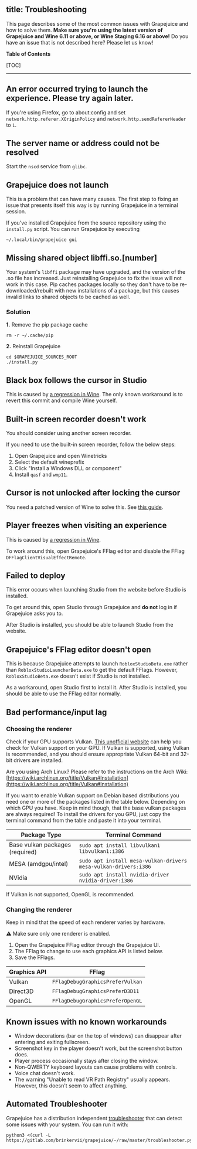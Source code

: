 title: Troubleshooting
---
This page describes some of the most common issues with Grapejuice and how to solve them. **Make sure you're using the
latest version of Grapejuice and Wine 6.11 or above, or Wine Staging 6.16 or above!** Do you have an issue that is not
described here? Please let us know!

**Table of Contents**

[TOC]

---

## An error occurred trying to launch the experience. Please try again later.

If you're using Firefox, go to about:config and set `network.http.referer.XOriginPolicy`
and `network.http.sendRefererHeader` to `1`.

## The server name or address could not be resolved

Start the `nscd` service from `glibc`.

## Grapejuice does not launch

This is a problem that can have many causes. The first step to fixing an issue that presents itself this way is by
running Grapejuice in a terminal session.

If you've installed Grapejuice from the source repository using the `install.py` script. You can run Grapejuice by
executing

```
~/.local/bin/grapejuice gui
```

## Missing shared object libffi.so.[number]

Your system's `libffi` package may have upgraded, and the version of the .so file has increased. Just reinstalling
Grapejuice to fix the issue will not work in this case. Pip caches packages locally so they don't have to be
re-downloaded/rebuilt with new installations of a package, but this causes invalid links to shared objects to be cached
as well.

### Solution

**1.** Remove the pip package cache

```
rm -r ~/.cache/pip
```

**2.** Reinstall Grapejuice

```
cd $GRAPEJUICE_SOURCES_ROOT
./install.py
```

## Black box follows the cursor in Studio

This is caused by [a regression in Wine](https://source.winehq.org/git/wine.git/commit/db2b266). The only known
workaround is to revert this commit and compile Wine yourself.

## Built-in screen recorder doesn't work

You should consider using another screen recorder.

If you need to use the built-in screen recorder, follow the below steps:

1. Open Grapejuice and open Winetricks
2. Select the default wineprefix
3. Click "Install a Windows DLL or component"
4. Install `qasf` and `wmp11`.

## Cursor is not unlocked after locking the cursor

You need a patched version of Wine to solve this. See [this guide](Guides/Installing-Wine).

## Player freezes when visiting an experience

This is caused by [a regression in Wine](https://source.winehq.org/git/wine.git/commit/7ef35b3).

To work around this, open Grapejuice's FFlag editor and disable the FFlag `DFFlagClientVisualEffectRemote`.

## Failed to deploy

This error occurs when launching Studio from the website before Studio is installed.

To get around this, open Studio through Grapejuice and **do not** log in if Grapejuice asks you to.

After Studio is installed, you should be able to launch Studio from the website.

## Grapejuice's FFlag editor doesn't open

This is because Grapejuice attempts to launch `RobloxStudioBeta.exe` rather than `RobloxStudioLauncherBeta.exe` to get
the default FFlags. However, `RobloxStudioBeta.exe` doesn't exist if Studio is not installed.

As a workaround, open Studio first to install it. After Studio is installed, you should be able to use the FFlag editor
normally.

## Bad performance/input lag

### Choosing the renderer

Check if your GPU supports Vulkan. [This unofficial website](https://vulkan.gpuinfo.org/listdevices.php) can help you
check for Vulkan support on your GPU. If Vulkan is supported, using Vulkan is recommended, and you should ensure
appropriate Vulkan 64-bit and 32-bit drivers are installed.

Are you using Arch Linux? Please refer to the instructions on the Arch
Wiki: [https://wiki.archlinux.org/title/Vulkan#Installation](https://wiki.archlinux.org/title/Vulkan#Installation)

If you want to enable Vulkan support on Debian based distributions you need one or more of the packages listed in the
table below. Depending on which GPU you have. Keep in mind though, that the base vulkan packages are always required! To
install the drivers for you GPU, just copy the terminal command from the table and paste it into your terminal.

| Package Type                    | Terminal Command                                                |
|---------------------------------|-----------------------------------------------------------------|
| Base vulkan packages (required) | `sudo apt install libvulkan1 libvulkan1:i386`                   |
| MESA (amdgpu/intel)             | `sudo apt install mesa-vulkan-drivers mesa-vulkan-drivers:i386` |
| NVidia                          | `sudo apt install nvidia-driver nvidia-driver:i386`             |

If Vulkan is not supported, OpenGL is recommended.

### Changing the renderer

Keep in mind that the speed of each renderer varies by hardware.

:warning: Make sure only one renderer is enabled.

1. Open the Grapejuice FFlag editor through the Grapejuice UI.
2. The FFlag to change to use each graphics API is listed below.
3. Save the FFlags.

| Graphics API | FFlag                            |
|--------------|----------------------------------|
| Vulkan       | `FFlagDebugGraphicsPreferVulkan` |
| Direct3D     | `FFlagDebugGraphicsPreferD3D11`  |
| OpenGL       | `FFlagDebugGraphicsPreferOpenGL` |

## Known issues with no known workarounds

- Window decorations (bar on the top of windows) can disappear after entering and exiting fullscreen.
- Screenshot key in the player doesn't work, but the screenshot button does.
- Player process occasionally stays after closing the window.
- Non-QWERTY keyboard layouts can cause problems with controls.
- Voice chat doesn't work.
- The warning "Unable to read VR Path Registry" usually appears. However, this doesn't seem to affect anything.

## Automated Troubleshooter

Grapejuice has a distribution
independent [troubleshooter](https://gitlab.com/brinkervii/grapejuice/-/raw/master/troubleshooter.py) that can detect
some issues with your system. You can run it with:

```
python3 <(curl -L https://gitlab.com/brinkervii/grapejuice/-/raw/master/troubleshooter.py)
```

